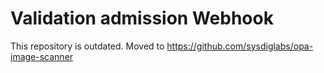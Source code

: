 # Validation admission Webhook

This repository is outdated. Moved to https://github.com/sysdiglabs/opa-image-scanner